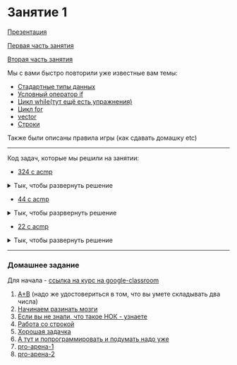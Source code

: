 # Занятие 1
[Презентация](intro_C++_0.pdf)

[Первая часть занятия](https://www.youtube.com/watch?v=aQtIypTp84A&feature=youtu.be)

[Вторая часть занятия](https://www.youtube.com/watch?v=-ERNfS5JCIk&feature=youtu.be)

Мы с вами быcтро повторили уже известные вам темы: 
* [Стадартные типы данных](https://metanit.com/cpp/tutorial/2.3.php)
* [Условный оператор if](https://ravesli.com/urok-64-operatory-uslovnogo-vetvleniya-if-i-else/)
* [Цикл while(тут ещё есть упражнения)](https://informatics.mccme.ru/mod/book/view.php?id=550)
* [Цикл for](https://ravesli.com/urok-69-tsikl-for/)
* [vector](https://code-live.ru/post/cpp-vector/)
* [Строки](https://metanit.com/cpp/tutorial/2.16.php)

Также были описаны правила игры (как сдавать домашку etc)

---
Код задач, которые мы решили на занятии:
* [324 с acmp](https://acmp.ru/index.asp?main=task&id_task=324)
<details>
  <summary>Тык, чтобы развернуть решение</summary>
  
```c++
#include <iostream> 
using namespace std;
 
int main() {
    int n; cin >> n;
    int d1, d2, d3, d4; // d - digit
 
    d4 = (n % 10); // самая правая цифра
    n = n / 10; // убираем одну цифру у n справа
 
    d3 = (n % 10); // снова самая правая цифра
    n = n / 10; // etc
 
    d2 = (n % 10);
    n = n / 10;
 
    d1 = n; // осталась одна цифра
 
    if (d1 == d4 && d2 == d3) {
        cout << "YES";
    } else {
        cout << "NO";
    }
}
```
</details>

* [44 с acmp](https://acmp.ru/index.asp?main=task&id_task=44)
<details>
  <summary>Тык, чтобы разрвернуть решение</summary>
  
 ```c++
#include <iostream>
#include <string>
using namespace std;
 
int main() {
    string s; cin >> s;
    int ans = 0; // answer
     
    for (int i = 0; i + 4 < s.size(); ++i) {
        if (s[i] == '>' && s[i + 1] == '>' && s[i + 2] == '-' && s[i + 3] == '-' && s[i + 4] == '>') {
            ans++;
    }
 
    if (s[i] == '<' && s[i + 1] == '-' && s[i + 2] == '-' && s[i + 3] == '<' && s[i + 4] == '<') {
        ans++;
    }
    }
 
    cout << ans;
 
    return 0;
}
 ```
</details>

* [22 с acmp](https://acmp.ru/index.asp?main=task&id_task=22)
<details>
  <summary>Тык, чтобы развернуть решение</summary>

```c++
#include <iostream>
using namespace std;
 
int main() {
    int n; cin >> n;
     
    int ans = 0;
 
    while (n != 0) {
        ans = ans + (n % 2);
    n /= 2;
    }
 
    cout << ans << endl; // == cout << '\n';
}
  
```
</details>

---

### Домашнее задание
Для начала - [ссылка на курс на google-classroom](https://classroom.google.com/c/MTY4ODkxMjY1MjA1?cjc=ssy2oyd)
1. [A+B](https://acmp.ru/index.asp?main=task&id_task=1) (надо же удостовериться в том, что вы умете складывать два числа)
2. [Начинаем разинать мозги](https://acmp.ru/index.asp?main=task&id_task=3)
3. [Если вы не знали, что такое НОК - узнаете](https://acmp.ru/index.asp?main=task&id_task=14)
4. [Работа со строкой](https://acmp.ru/index.asp?main=task&id_task=678)
5. [Хорошая задачка](https://acmp.ru/index.asp?main=task&id_task=66)
6. [А тут и попрограммировать и подумать надо уже](https://acmp.ru/index.asp?main=task&id_task=27)
7. [pro-арена-1](https://codeforces.com/problemset/problem/155/A)
8. [pro-арена-2](https://codeforces.com/problemset/problem/479/A)
